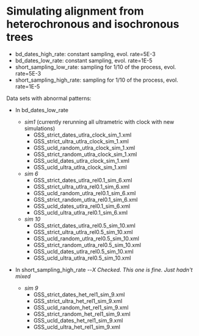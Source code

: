 # Simulating alignment from heterochronous and isochronous trees

- bd_dates_high_rate: constant sampling, evol. rate=5E-3
- bd_dates_low_rate: constant sampling, evol. rate=1E-5
- short_sampling_low_rate: sampling for 1/10 of the process, evol. rate=5E-3
- short_sampling_high_rate: sampling for 1/10 of the process, evol. rate=1E-5

Data sets with abnormal patterns:
- In bd_dates_low_rate
  - *sim1* (currently rerunning all ultrametric with clock with new simulations)
    - GSS_strict_dates_utlra_clock_sim_1.xml
    - GSS_strict_ultra_utlra_clock_sim_1.xml
    - GSS_ucld_random_utlra_clock_sim_1.xml
    - GSS_strict_random_utlra_clock_sim_1.xml
    - GSS_ucld_dates_utlra_clock_sim_1.xml
    - GSS_ucld_ultra_utlra_clock_sim_1.xml
  - *sim 6*
    - GSS_strict_dates_utlra_rel0.1_sim_6.xml
    - GSS_strict_ultra_utlra_rel0.1_sim_6.xml
    - GSS_ucld_random_utlra_rel0.1_sim_6.xml
    - GSS_strict_random_utlra_rel0.1_sim_6.xml
    - GSS_ucld_dates_utlra_rel0.1_sim_6.xml
    - GSS_ucld_ultra_utlra_rel0.1_sim_6.xml
  - *sim 10*
    - GSS_strict_dates_utlra_rel0.5_sim_10.xml
    - GSS_strict_ultra_utlra_rel0.5_sim_10.xml
    - GSS_ucld_random_utlra_rel0.5_sim_10.xml
    - GSS_strict_random_utlra_rel0.5_sim_10.xml
    - GSS_ucld_dates_utlra_rel0.5_sim_10.xml
    - GSS_ucld_ultra_utlra_rel0.5_sim_10.xml

- In short_sampling_high_rate --*X Checked. This one is fine. Just hadn't mixed*
  - *sim 9*
    - GSS_strict_dates_het_rel1_sim_9.xml
    - GSS_strict_ultra_het_rel1_sim_9.xml
    - GSS_ucld_random_het_rel1_sim_9.xml
    - GSS_strict_random_het_rel1_sim_9.xml
    - GSS_ucld_dates_het_rel1_sim_9.xml
    - GSS_ucld_ultra_het_rel1_sim_9.xml

